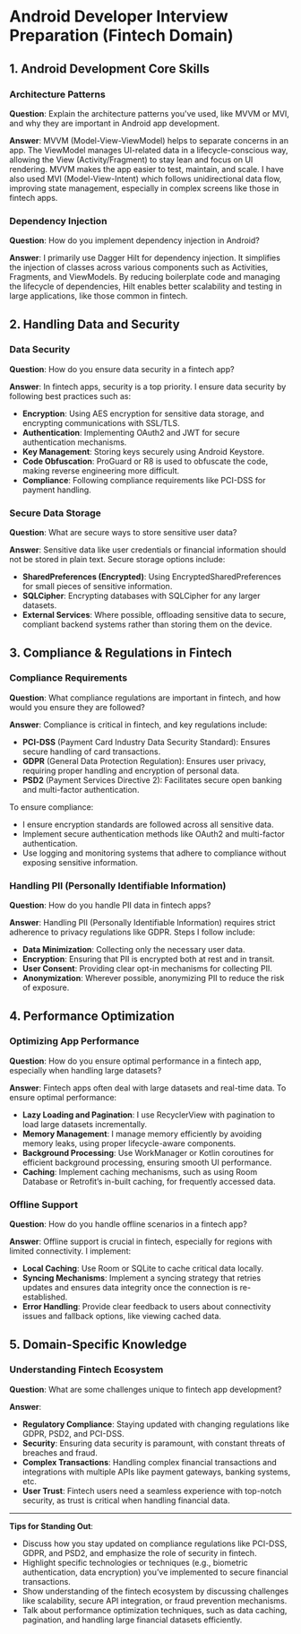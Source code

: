 
# Android Developer Interview Preparation (Fintech Domain)

## 1. Android Development Core Skills

### Architecture Patterns
**Question**: Explain the architecture patterns you've used, like MVVM or MVI, and why they are important in Android app development.

**Answer**: 
MVVM (Model-View-ViewModel) helps to separate concerns in an app. The ViewModel manages UI-related data in a lifecycle-conscious way, allowing the View (Activity/Fragment) to stay lean and focus on UI rendering. MVVM makes the app easier to test, maintain, and scale. I have also used MVI (Model-View-Intent) which follows unidirectional data flow, improving state management, especially in complex screens like those in fintech apps.

### Dependency Injection
**Question**: How do you implement dependency injection in Android?

**Answer**: 
I primarily use Dagger Hilt for dependency injection. It simplifies the injection of classes across various components such as Activities, Fragments, and ViewModels. By reducing boilerplate code and managing the lifecycle of dependencies, Hilt enables better scalability and testing in large applications, like those common in fintech.

## 2. Handling Data and Security

### Data Security
**Question**: How do you ensure data security in a fintech app?

**Answer**: 
In fintech apps, security is a top priority. I ensure data security by following best practices such as:
- **Encryption**: Using AES encryption for sensitive data storage, and encrypting communications with SSL/TLS.
- **Authentication**: Implementing OAuth2 and JWT for secure authentication mechanisms.
- **Key Management**: Storing keys securely using Android Keystore.
- **Code Obfuscation**: ProGuard or R8 is used to obfuscate the code, making reverse engineering more difficult.
- **Compliance**: Following compliance requirements like PCI-DSS for payment handling.

### Secure Data Storage
**Question**: What are secure ways to store sensitive user data?

**Answer**: 
Sensitive data like user credentials or financial information should not be stored in plain text. Secure storage options include:
- **SharedPreferences (Encrypted)**: Using EncryptedSharedPreferences for small pieces of sensitive information.
- **SQLCipher**: Encrypting databases with SQLCipher for any larger datasets.
- **External Services**: Where possible, offloading sensitive data to secure, compliant backend systems rather than storing them on the device.

## 3. Compliance & Regulations in Fintech

### Compliance Requirements
**Question**: What compliance regulations are important in fintech, and how would you ensure they are followed?

**Answer**: 
Compliance is critical in fintech, and key regulations include:
- **PCI-DSS** (Payment Card Industry Data Security Standard): Ensures secure handling of card transactions.
- **GDPR** (General Data Protection Regulation): Ensures user privacy, requiring proper handling and encryption of personal data.
- **PSD2** (Payment Services Directive 2): Facilitates secure open banking and multi-factor authentication.

To ensure compliance:
- I ensure encryption standards are followed across all sensitive data.
- Implement secure authentication methods like OAuth2 and multi-factor authentication.
- Use logging and monitoring systems that adhere to compliance without exposing sensitive information.
  
### Handling PII (Personally Identifiable Information)
**Question**: How do you handle PII data in fintech apps?

**Answer**: 
Handling PII (Personally Identifiable Information) requires strict adherence to privacy regulations like GDPR. Steps I follow include:
- **Data Minimization**: Collecting only the necessary user data.
- **Encryption**: Ensuring that PII is encrypted both at rest and in transit.
- **User Consent**: Providing clear opt-in mechanisms for collecting PII.
- **Anonymization**: Wherever possible, anonymizing PII to reduce the risk of exposure.

## 4. Performance Optimization

### Optimizing App Performance
**Question**: How do you ensure optimal performance in a fintech app, especially when handling large datasets?

**Answer**: 
Fintech apps often deal with large datasets and real-time data. To ensure optimal performance:
- **Lazy Loading and Pagination**: I use RecyclerView with pagination to load large datasets incrementally.
- **Memory Management**: I manage memory efficiently by avoiding memory leaks, using proper lifecycle-aware components.
- **Background Processing**: Use WorkManager or Kotlin coroutines for efficient background processing, ensuring smooth UI performance.
- **Caching**: Implement caching mechanisms, such as using Room Database or Retrofit’s in-built caching, for frequently accessed data.

### Offline Support
**Question**: How do you handle offline scenarios in a fintech app?

**Answer**: 
Offline support is crucial in fintech, especially for regions with limited connectivity. I implement:
- **Local Caching**: Use Room or SQLite to cache critical data locally.
- **Syncing Mechanisms**: Implement a syncing strategy that retries updates and ensures data integrity once the connection is re-established.
- **Error Handling**: Provide clear feedback to users about connectivity issues and fallback options, like viewing cached data.

## 5. Domain-Specific Knowledge

### Understanding Fintech Ecosystem
**Question**: What are some challenges unique to fintech app development?

**Answer**: 
- **Regulatory Compliance**: Staying updated with changing regulations like GDPR, PSD2, and PCI-DSS.
- **Security**: Ensuring data security is paramount, with constant threats of breaches and fraud.
- **Complex Transactions**: Handling complex financial transactions and integrations with multiple APIs like payment gateways, banking systems, etc.
- **User Trust**: Fintech users need a seamless experience with top-notch security, as trust is critical when handling financial data.

---

**Tips for Standing Out**:
- Discuss how you stay updated on compliance regulations like PCI-DSS, GDPR, and PSD2, and emphasize the role of security in fintech.
- Highlight specific technologies or techniques (e.g., biometric authentication, data encryption) you’ve implemented to secure financial transactions.
- Show understanding of the fintech ecosystem by discussing challenges like scalability, secure API integration, or fraud prevention mechanisms.
- Talk about performance optimization techniques, such as data caching, pagination, and handling large financial datasets efficiently.

